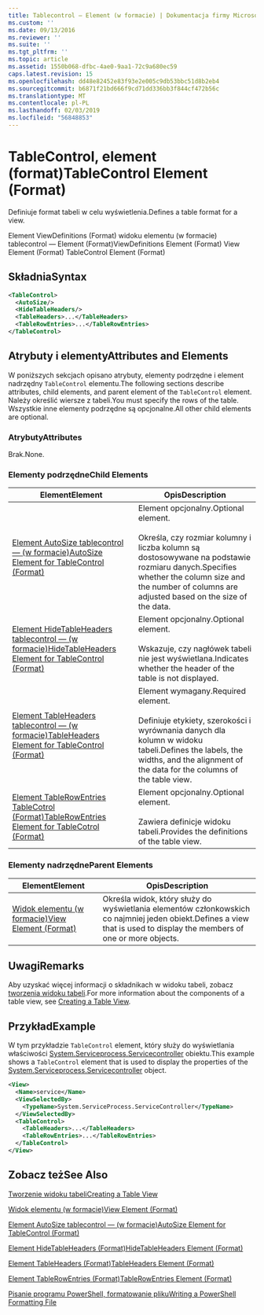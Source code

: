 ```yaml
---
title: Tablecontrol — Element (w formacie) | Dokumentacja firmy Microsoft
ms.custom: ''
ms.date: 09/13/2016
ms.reviewer: ''
ms.suite: ''
ms.tgt_pltfrm: ''
ms.topic: article
ms.assetid: 1550b068-dfbc-4ae0-9aa1-72c9a680ec59
caps.latest.revision: 15
ms.openlocfilehash: dd48e82452e83f93e2e005c9db53bbc51d8b2eb4
ms.sourcegitcommit: b6871f21bd666f9cd71dd336bb3f844cf472b56c
ms.translationtype: MT
ms.contentlocale: pl-PL
ms.lasthandoff: 02/03/2019
ms.locfileid: "56848853"
---
```

# <a name="tablecontrol-element-format"></a><span data-ttu-id="1f2ca-102">TableControl, element (format)</span><span class="sxs-lookup"><span data-stu-id="1f2ca-102">TableControl Element (Format)</span></span>

<span data-ttu-id="1f2ca-103">Definiuje format tabeli w celu wyświetlenia.</span><span class="sxs-lookup"><span data-stu-id="1f2ca-103">Defines a table format for a view.</span></span>

<span data-ttu-id="1f2ca-104">Element ViewDefinitions (Format) widoku elementu (w formacie) tablecontrol — Element (Format)</span><span class="sxs-lookup"><span data-stu-id="1f2ca-104">ViewDefinitions Element (Format) View Element (Format) TableControl Element (Format)</span></span>

## <a name="syntax"></a><span data-ttu-id="1f2ca-105">Składnia</span><span class="sxs-lookup"><span data-stu-id="1f2ca-105">Syntax</span></span>

```xml
<TableControl>
  <AutoSize/>
  <HideTableHeaders/>
  <TableHeaders>...</TableHeaders>
  <TableRowEntries>...</TableRowEntries>
</TableControl>

```

## <a name="attributes-and-elements"></a><span data-ttu-id="1f2ca-106">Atrybuty i elementy</span><span class="sxs-lookup"><span data-stu-id="1f2ca-106">Attributes and Elements</span></span>

<span data-ttu-id="1f2ca-107">W poniższych sekcjach opisano atrybuty, elementy podrzędne i element nadrzędny `TableControl` elementu.</span><span class="sxs-lookup"><span data-stu-id="1f2ca-107">The following sections describe attributes, child elements, and parent element of the `TableControl` element.</span></span> <span data-ttu-id="1f2ca-108">Należy określić wiersze z tabeli.</span><span class="sxs-lookup"><span data-stu-id="1f2ca-108">You must specify the rows of the table.</span></span> <span data-ttu-id="1f2ca-109">Wszystkie inne elementy podrzędne są opcjonalne.</span><span class="sxs-lookup"><span data-stu-id="1f2ca-109">All other child elements are optional.</span></span>

### <a name="attributes"></a><span data-ttu-id="1f2ca-110">Atrybuty</span><span class="sxs-lookup"><span data-stu-id="1f2ca-110">Attributes</span></span>

<span data-ttu-id="1f2ca-111">Brak.</span><span class="sxs-lookup"><span data-stu-id="1f2ca-111">None.</span></span>

### <a name="child-elements"></a><span data-ttu-id="1f2ca-112">Elementy podrzędne</span><span class="sxs-lookup"><span data-stu-id="1f2ca-112">Child Elements</span></span>

|<span data-ttu-id="1f2ca-113">Element</span><span class="sxs-lookup"><span data-stu-id="1f2ca-113">Element</span></span>|<span data-ttu-id="1f2ca-114">Opis</span><span class="sxs-lookup"><span data-stu-id="1f2ca-114">Description</span></span>|
|-------------|-----------------|
|[<span data-ttu-id="1f2ca-115">Element AutoSize tablecontrol — (w formacie)</span><span class="sxs-lookup"><span data-stu-id="1f2ca-115">AutoSize Element for TableControl (Format)</span></span>](./autosize-element-for-tablecontrol-format.md)|<span data-ttu-id="1f2ca-116">Element opcjonalny.</span><span class="sxs-lookup"><span data-stu-id="1f2ca-116">Optional element.</span></span><br /><br /> <span data-ttu-id="1f2ca-117">Określa, czy rozmiar kolumny i liczba kolumn są dostosowywane na podstawie rozmiaru danych.</span><span class="sxs-lookup"><span data-stu-id="1f2ca-117">Specifies whether the column size and the number of columns are adjusted based on the size of the data.</span></span>|
|[<span data-ttu-id="1f2ca-118">Element HideTableHeaders tablecontrol — (w formacie)</span><span class="sxs-lookup"><span data-stu-id="1f2ca-118">HideTableHeaders Element for TableControl (Format)</span></span>](./hidetableheaders-element-format.md)|<span data-ttu-id="1f2ca-119">Element opcjonalny.</span><span class="sxs-lookup"><span data-stu-id="1f2ca-119">Optional element.</span></span><br /><br /> <span data-ttu-id="1f2ca-120">Wskazuje, czy nagłówek tabeli nie jest wyświetlana.</span><span class="sxs-lookup"><span data-stu-id="1f2ca-120">Indicates whether the header of the table is not displayed.</span></span>|
|[<span data-ttu-id="1f2ca-121">Element TableHeaders tablecontrol — (w formacie)</span><span class="sxs-lookup"><span data-stu-id="1f2ca-121">TableHeaders Element for TableControl (Format)</span></span>](./tableheaders-element-format.md)|<span data-ttu-id="1f2ca-122">Element wymagany.</span><span class="sxs-lookup"><span data-stu-id="1f2ca-122">Required element.</span></span><br /><br /> <span data-ttu-id="1f2ca-123">Definiuje etykiety, szerokości i wyrównania danych dla kolumn w widoku tabeli.</span><span class="sxs-lookup"><span data-stu-id="1f2ca-123">Defines the labels, the widths, and the alignment of the data for the columns of the table view.</span></span>|
|[<span data-ttu-id="1f2ca-124">Element TableRowEntries TableCotrol (Format)</span><span class="sxs-lookup"><span data-stu-id="1f2ca-124">TableRowEntries Element for TableCotrol (Format)</span></span>](./tablerowentries-element-for-tablecontrol-format.md)|<span data-ttu-id="1f2ca-125">Element opcjonalny.</span><span class="sxs-lookup"><span data-stu-id="1f2ca-125">Optional element.</span></span><br /><br /> <span data-ttu-id="1f2ca-126">Zawiera definicje widoku tabeli.</span><span class="sxs-lookup"><span data-stu-id="1f2ca-126">Provides the definitions of the table view.</span></span>|

### <a name="parent-elements"></a><span data-ttu-id="1f2ca-127">Elementy nadrzędne</span><span class="sxs-lookup"><span data-stu-id="1f2ca-127">Parent Elements</span></span>

|<span data-ttu-id="1f2ca-128">Element</span><span class="sxs-lookup"><span data-stu-id="1f2ca-128">Element</span></span>|<span data-ttu-id="1f2ca-129">Opis</span><span class="sxs-lookup"><span data-stu-id="1f2ca-129">Description</span></span>|
|-------------|-----------------|
|[<span data-ttu-id="1f2ca-130">Widok elementu (w formacie)</span><span class="sxs-lookup"><span data-stu-id="1f2ca-130">View Element (Format)</span></span>](./view-element-format.md)|<span data-ttu-id="1f2ca-131">Określa widok, który służy do wyświetlania elementów członkowskich co najmniej jeden obiekt.</span><span class="sxs-lookup"><span data-stu-id="1f2ca-131">Defines a view that is used to display the members of one or more objects.</span></span>|

## <a name="remarks"></a><span data-ttu-id="1f2ca-132">Uwagi</span><span class="sxs-lookup"><span data-stu-id="1f2ca-132">Remarks</span></span>

<span data-ttu-id="1f2ca-133">Aby uzyskać więcej informacji o składnikach w widoku tabeli, zobacz [tworzenia widoku tabeli](./creating-a-table-view.md).</span><span class="sxs-lookup"><span data-stu-id="1f2ca-133">For more information about the components of a table view, see [Creating a Table View](./creating-a-table-view.md).</span></span>

## <a name="example"></a><span data-ttu-id="1f2ca-134">Przykład</span><span class="sxs-lookup"><span data-stu-id="1f2ca-134">Example</span></span>

<span data-ttu-id="1f2ca-135">W tym przykładzie `TableControl` element, który służy do wyświetlania właściwości [System.Serviceprocess.Servicecontroller](/dotnet/api/System.ServiceProcess.ServiceController) obiektu.</span><span class="sxs-lookup"><span data-stu-id="1f2ca-135">This example shows a `TableControl` element that is used to display the properties of the [System.Serviceprocess.Servicecontroller](/dotnet/api/System.ServiceProcess.ServiceController) object.</span></span>

```xml
<View>
  <Name>service</Name>
  <ViewSelectedBy>
    <TypeName>System.ServiceProcess.ServiceController</TypeName>
  </ViewSelectedBy>
  <TableControl>
    <TableHeaders>...</TableHeaders>
    <TableRowEntries>...</TableRowEntries>
  </TableControl>
</View>

```

## <a name="see-also"></a><span data-ttu-id="1f2ca-136">Zobacz też</span><span class="sxs-lookup"><span data-stu-id="1f2ca-136">See Also</span></span>

[<span data-ttu-id="1f2ca-137">Tworzenie widoku tabeli</span><span class="sxs-lookup"><span data-stu-id="1f2ca-137">Creating a Table View</span></span>](./creating-a-table-view.md)

[<span data-ttu-id="1f2ca-138">Widok elementu (w formacie)</span><span class="sxs-lookup"><span data-stu-id="1f2ca-138">View Element (Format)</span></span>](./view-element-format.md)

[<span data-ttu-id="1f2ca-139">Element AutoSize tablecontrol — (w formacie)</span><span class="sxs-lookup"><span data-stu-id="1f2ca-139">AutoSize Element for TableControl (Format)</span></span>](./autosize-element-for-tablecontrol-format.md)

[<span data-ttu-id="1f2ca-140">Element HideTableHeaders (Format)</span><span class="sxs-lookup"><span data-stu-id="1f2ca-140">HideTableHeaders Element (Format)</span></span>](./hidetableheaders-element-format.md)

[<span data-ttu-id="1f2ca-141">Element TableHeaders (Format)</span><span class="sxs-lookup"><span data-stu-id="1f2ca-141">TableHeaders Element (Format)</span></span>](./tableheaders-element-format.md)

[<span data-ttu-id="1f2ca-142">Element TableRowEntries (Format)</span><span class="sxs-lookup"><span data-stu-id="1f2ca-142">TableRowEntries Element (Format)</span></span>](./tablerowentries-element-for-tablecontrol-format.md)

[<span data-ttu-id="1f2ca-143">Pisanie programu PowerShell, formatowanie pliku</span><span class="sxs-lookup"><span data-stu-id="1f2ca-143">Writing a PowerShell Formatting File</span></span>](./writing-a-powershell-formatting-file.md)

